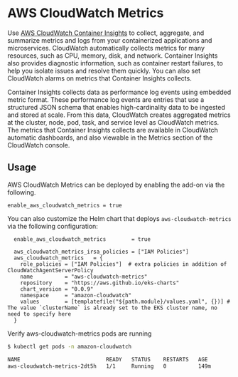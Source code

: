 # AWS CloudWatch Metrics

Use [AWS CloudWatch Container Insights](https://docs.aws.amazon.com/AmazonCloudWatch/latest/monitoring/Container-Insights-metrics-EKS.html) to collect, aggregate, and summarize metrics and logs from your containerized applications and microservices. CloudWatch automatically collects metrics for many resources, such as CPU, memory, disk, and network. Container Insights also provides diagnostic information, such as container restart failures, to help you isolate issues and resolve them quickly. You can also set CloudWatch alarms on metrics that Container Insights collects.

Container Insights collects data as performance log events using embedded metric format. These performance log events are entries that use a structured JSON schema that enables high-cardinality data to be ingested and stored at scale. From this data, CloudWatch creates aggregated metrics at the cluster, node, pod, task, and service level as CloudWatch metrics. The metrics that Container Insights collects are available in CloudWatch automatic dashboards, and also viewable in the Metrics section of the CloudWatch console.

## Usage

AWS CloudWatch Metrics can be deployed by enabling the add-on via the following.

```hcl
enable_aws_cloudwatch_metrics = true
```

You can also customize the Helm chart that deploys `aws-cloudwatch-metrics` via the following configuration:

```hcl
  enable_aws_cloudwatch_metrics        = true

  aws_cloudwatch_metrics_irsa_policies = ["IAM Policies"]
  aws_cloudwatch_metrics   = {
    role_policies = ["IAM Policies"]  # extra policies in addition of CloudWatchAgentServerPolicy
    name          = "aws-cloudwatch-metrics"
    repository    = "https://aws.github.io/eks-charts"
    chart_version = "0.0.9"
    namespace     = "amazon-cloudwatch"
    values        = [templatefile("${path.module}/values.yaml", {})] # The value `clusterName` is already set to the EKS cluster name, no need to specify here
  }
```

Verify aws-cloudwatch-metrics pods are running

```sh
$ kubectl get pods -n amazon-cloudwatch

NAME                           READY   STATUS    RESTARTS   AGE
aws-cloudwatch-metrics-2dt5h   1/1     Running   0          149m
```
